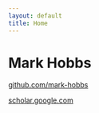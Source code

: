 ```yaml
---
layout: default
title: Home
---
```


# Mark Hobbs

[github.com/mark-hobbs](https://github.com/mark-hobbs)

[scholar.google.com](https://scholar.google.com/citations?user=YAPz8qQAAAAJ&hl=en&oi=ao)
